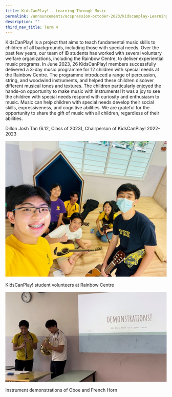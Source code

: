 ```yaml
---
title: KidsCanPlay! – Learning Through Music
permalink: /announcements/acspression-october-2023/kidscanplay-Learning-through-music/
description: ""
third_nav_title: Term 4
---
```

KidsCanPlay! is a project that aims to teach fundamental music skills to children of all backgrounds, including those with special needs. Over the past few years, our team of IB students has worked with several voluntary welfare organizations, including the Rainbow Centre, to deliver experiential music programs.
In June 2023, 26 KidsCanPlay! members successfully delivered a 3-day music programme for 12 children with special needs at the Rainbow Centre. The programme introduced a range of percussion, string, and woodwind instruments, and helped these children discover different musical tones and textures. The children particularly enjoyed the hands-on opportunity to make music with instruments!
It was a joy to see the children with special needs respond with curiosity and enthusiasm to music. Music can help children with special needs develop their social skills, expressiveness, and cognitive abilities. We are grateful for the opportunity to share the gift of music with all children, regardless of their abilities.

<p>Dillon Josh Tan (6.12, Class of 2023), Chairperson of KidsCanPlay! 2022-2023</p>

![](/images/ACSpression/October%202023/KidsCanPlay_student_volunteers_at_Rainbow_Centre.jpg)

<p>KidsCanPlay! student volunteers at Rainbow Centre</p>

![](/images/ACSpression/October%202023/Instrument_demonstrations_of_Oboe_and_French_Horn.jpg)

<p>Instrument demonstrations of Oboe and French Horn</p>